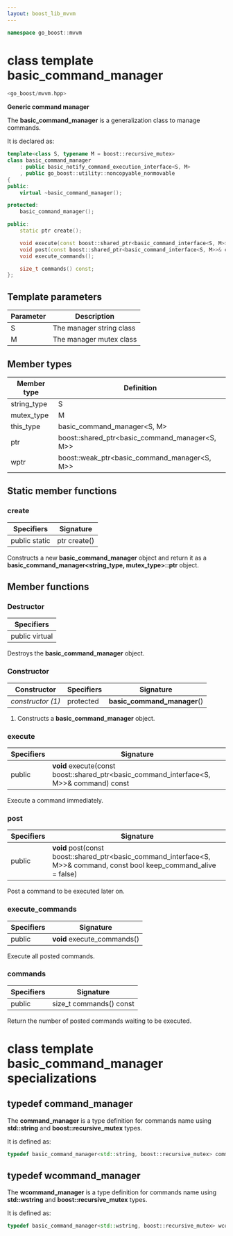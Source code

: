 ```yaml
---
layout: boost_lib_mvvm
---
```


```c++
namespace go_boost::mvvm
```

# class template basic_command_manager

```c++
<go_boost/mvvm.hpp>
```

**Generic command manager**

The **basic_command_manager** is a generalization class to manage commands.

It is declared as:

```c++
template<class S, typename M = boost::recursive_mutex>
class basic_command_manager
    : public basic_notify_command_execution_interface<S, M>
    , public go_boost::utility::noncopyable_nonmovable
{
public:
    virtual ~basic_command_manager();

protected:
    basic_command_manager();

public:
    static ptr create();

    void execute(const boost::shared_ptr<basic_command_interface<S, M>>& command) const;
    void post(const boost::shared_ptr<basic_command_interface<S, M>>& command, const bool keep_command_alive = false);
    void execute_commands();

    size_t commands() const;
};
```

## Template parameters

Parameter | Description
-|-
S | The manager string class
M | The manager mutex class

## Member types

Member type | Definition
-|-
string_type | S
mutex_type | M
this_type | basic_command_manager<S, M>
ptr | boost\::shared_ptr<basic_command_manager<S, M>>
wptr | boost\::weak_ptr<basic_command_manager<S, M>>

## Static member functions

### create

Specifiers | Signature
-|-
public static | ptr create()

Constructs a new **basic_command_manager** object and return it as a
**basic_command_manager<string_type, mutex_type>\::ptr** object.

## Member functions

### Destructor

Specifiers |
-|
public virtual |

Destroys the **basic_command_manager** object.

### Constructor

Constructor | Specifiers | Signature
-|-|-
*constructor (1)* | protected | **basic_command_manager**()

1. Constructs a **basic_command_manager** object.

### execute

Specifiers | Signature
-|-
public | **void** execute(const boost\::shared_ptr<basic_command_interface<S, M>>& command) const

Execute a command immediately.

### post

Specifiers | Signature
-|-
public | **void** post(const boost\::shared_ptr<basic_command_interface<S, M>>& command, const bool keep_command_alive = false)

Post a command to be executed later on.

### execute_commands

Specifiers | Signature
-|-
public | **void** execute_commands()

Execute all posted commands.

### commands

Specifiers | Signature
-|-
public | size_t commands() const

Return the number of posted commands waiting to be executed.

# class template basic_command_manager specializations

## typedef command_manager

The **command_manager** is a type definition for commands name using **std::string**
and **boost::recursive_mutex** types.

It is defined as:

```c++
typedef basic_command_manager<std::string, boost::recursive_mutex> command_manager;
```

## typedef wcommand_manager

The **wcommand_manager** is a type definition for commands name using **std::wstring**
and **boost::recursive_mutex** types.

It is defined as:

```c++
typedef basic_command_manager<std::wstring, boost::recursive_mutex> wcommand_interface;
```
